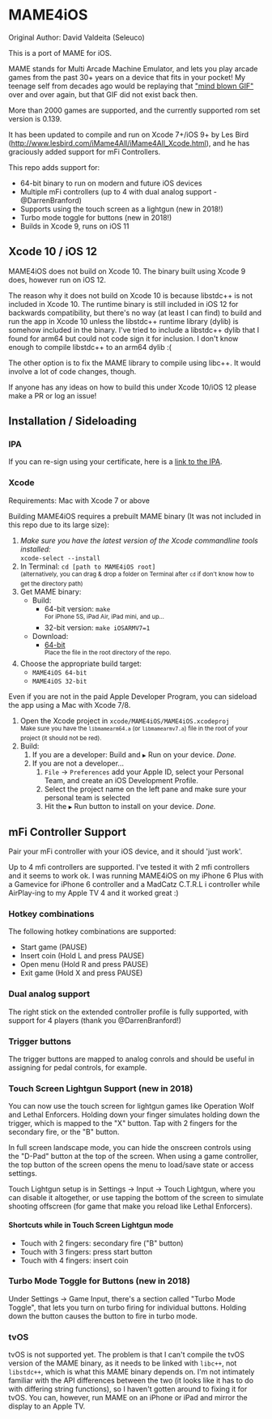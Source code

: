 # MAME4iOS

Original Author: David Valdeita (Seleuco)<br/>

This is a port of MAME for iOS.

MAME stands for Multi Arcade Machine Emulator, and lets you play arcade games from the past 30+ years on a device that fits in your pocket! My teenage self from decades ago would be replaying that ["mind blown GIF"](https://media0.giphy.com/media/xT0xeJpnrWC4XWblEk/giphy.gif) over and over again, but that GIF did not exist back then.

More than 2000 games are supported, and the currently supported rom set version is 0.139.

It has been updated to compile and run on Xcode 7+/iOS 9+ by Les Bird (http://www.lesbird.com/iMame4All/iMame4All_Xcode.html), and he has graciously added support for mFi Controllers.

This repo adds support for:

- 64-bit binary to run on modern and future iOS devices
- Multiple mFi controllers (up to 4 with dual analog support - @DarrenBranford)
- Supports using the touch screen as a lightgun (new in 2018!)
- Turbo mode toggle for buttons (new in 2018!)
- Builds in Xcode 9, runs on iOS 11 

## Xcode 10 / iOS 12

MAME4iOS does not build on Xcode 10. The binary built using Xcode 9 does, however run on iOS 12.

The reason why it does not build on Xcode 10 is because libstdc++ is not included in Xcode 10. The runtime binary is still included in iOS 12 for backwards compatibility, but there's no way (at least I can find) to build and run the app in Xcode 10 unless the libstdc++ runtime library (dylib) is somehow included in the binary. I've tried to include a libstdc++ dylib that I found for arm64 but could not code sign it for inclusion. I don't know enough to compile libstdc++ to an arm64 dylib :(

The other option is to fix the MAME library to compile using libc++. It would involve a lot of code changes, though.

If anyone has any ideas on how to build this under Xcode 10/iOS 12 please make a PR or log an issue!

## Installation / Sideloading

### IPA 

If you can re-sign using your certificate, here is a [link to the IPA](https://mega.nz/#!TZoASCSR!HIKFsZeEY1x87kDbXx5R6oAlqxIPPhfMqDtLYj2DULc).

### Xcode

Requirements: Mac with Xcode 7 or above

Building MAME4iOS requires a prebuilt MAME binary (It was not included in this repo due to its large size): 

1. _Make sure you have the latest version of the Xcode commandline tools installed:_<br> 
`xcode-select --install`
2. In Terminal: `cd [path to MAME4iOS root]`<br> 
  <sup>(alternatively, you can drag & drop a folder on Terminal after `cd` if don't know how to get the directory path)</sup><br> 
3. Get MAME binary:
    - Build:
        - 64-bit version: `make`<br>
        <sup>For iPhone 5S, iPad Air, iPad mini, and up…</sup><br>
        - 32-bit version: `make iOSARMV7=1`
    - Download: 
        - [64-bit](https://mega.nz/#!GJZH3ShT!XVK53FgH5E8WuuSBD57rSwfidtQ2afxWQq9iaPXR4QE)<br>
        <sup>Place the file in the root directory of the repo.</sup><br>
4. Choose the appropriate build target:
    - `MAME4iOS 64-bit` 
    - `MAME4iOS 32-bit`

Even if you are not in the paid Apple Developer Program, you can sideload the app using a Mac with Xcode 7/8.

1. Open the Xcode project in `xcode/MAME4iOS/MAME4iOS.xcodeproj`<br>
    <sup>Make sure you have the `libmamearm64.a` (or `libmamearmv7.a`) file in the root of your project (it should not be red).</sup><br>
2. Build:
    1. If you are a developer: Build and `▶︎` Run on your device. _Done._
    2. If you are not a developer…
        1. `File` → `Preferences` add your Apple ID, select your Personal Team, and create an iOS Development Profile.
        2. Select the project name on the left pane and make sure your personal team is selected
        3. Hit the `▶︎` Run button to install on your device. _Done._

## mFi Controller Support

Pair your mFi controller with your iOS device, and it should 'just work'. 

Up to 4 mfi controllers are supported. I've tested it with 2 mfi controllers and it seems to work ok. I was running MAME4iOS on my iPhone 6 Plus with a Gamevice for iPhone 6 controller and a MadCatz C.T.R.L i controller while AirPlay-ing to my Apple TV 4 and it worked great :)

### Hotkey combinations

The following hotkey combinations are supported:

- Start game (PAUSE)
- Insert coin (Hold L and press PAUSE)
- Open menu (Hold R and press PAUSE)
- Exit game (Hold X and press PAUSE)

### Dual analog support

The right stick on the extended controller profile is fully supported, with support for 4 players (thank you @DarrenBranford!)

### Trigger buttons

The trigger buttons are mapped to analog conrols and should be useful in assigning for pedal controls, for example.

### Touch Screen Lightgun Support (new in 2018)

You can now use the touch screen for lightgun games like Operation Wolf and Lethal Enforcers. Holding down your finger simulates holding down the trigger, which is mapped to the "X" button. Tap with 2 fingers for the secondary fire, or the "B" button.

In full screen landscape mode, you can hide the onscreen controls using the "D-Pad" button at the top of the screen. When using a game controller, the top button of the screen opens the menu to load/save state or access settings.

Touch Lightgun setup is in Settings -> Input -> Touch Lightgun, where you can disable it altogether, or use tapping the bottom of the screen to simulate shooting offscreen (for game that make you reload like Lethal Enforcers).

#### Shortcuts while in Touch Screen Lightgun mode

- Touch with 2 fingers: secondary fire ("B" button)
- Touch with 3 fingers: press start button
- Touch with 4 fingers: insert coin

### Turbo Mode Toggle for Buttons (new in 2018)

Under Settings -> Game Input, there's a section called "Turbo Mode Toggle", that lets you turn on turbo firing for individual buttons. Holding down the button causes the button to fire in turbo mode.

### tvOS

tvOS is not supported yet. The problem is that I can't compile the tvOS version of the MAME binary, as it needs to be linked with `libc++`, not `libstdc++`, which is what this MAME binary depends on. I'm not intimately familiar with the API differences between the two (it looks like it has to do with differing string functions), so I haven't gotten around to fixing it for tvOS. You can, however, run MAME on an iPhone or iPad and mirror the display to an Apple TV.
